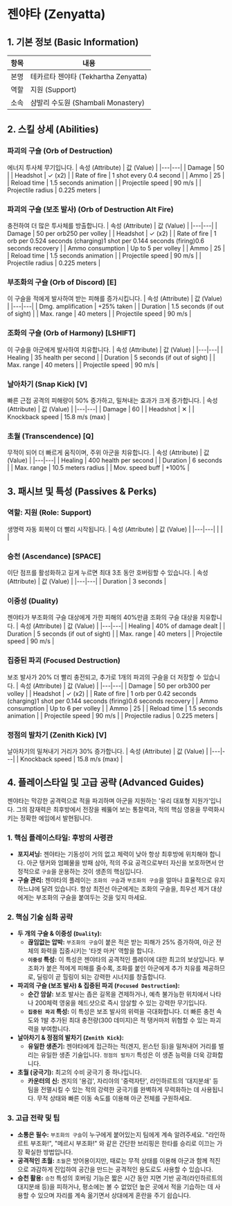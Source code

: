 # 젠야타 (Zenyatta)

## 1. 기본 정보 (Basic Information)

| 항목 | 내용                                 |
| ---- | ------------------------------------ |
| 본명 | 테카르타 젠야타 (Tekhartha Zenyatta) |
| 역할 | 지원 (Support)                       |
| 소속 | 샴발리 수도원 (Shambali Monastery)   |

## 2. 스킬 상세 (Abilities)

### 파괴의 구슬 (Orb of Destruction)

에너지 투사체 무기입니다.
| 속성 (Attribute) | 값 (Value) |
|---|---|
| Damage | 50 |
| Headshot | ✓ (x2) |
| Rate of fire | 1 shot every 0.4 second |
| Ammo | 25 |
| Reload time | 1.5 seconds animation |
| Projectile speed | 90 m/s |
| Projectile radius | 0.225 meters |

### 파괴의 구슬 (보조 발사) (Orb of Destruction Alt Fire)

충전하여 더 많은 투사체를 방출합니다.
| 속성 (Attribute) | 값 (Value) |
|---|---|
| Damage | 50 per orb250 per volley |
| Headshot | ✓ (x2) |
| Rate of fire | 1 orb per 0.524 seconds (charging)1 shot per 0.144 seconds (firing)0.6 seconds recovery |
| Ammo consumption | Up to 5 per volley |
| Ammo | 25 |
| Reload time | 1.5 seconds animation |
| Projectile speed | 90 m/s |
| Projectile radius | 0.225 meters |

### 부조화의 구슬 (Orb of Discord) [E]

이 구슬을 적에게 발사하여 받는 피해를 증가시킵니다.
| 속성 (Attribute) | 값 (Value) |
|---|---|
| Dmg. amplification | +25% taken |
| Duration | 1.5 seconds (if out of sight) |
| Max. range | 40 meters |
| Projectile speed | 90 m/s |

### 조화의 구슬 (Orb of Harmony) [LSHIFT]

이 구슬을 아군에게 발사하여 치유합니다.
| 속성 (Attribute) | 값 (Value) |
|---|---|
| Healing | 35 health per second |
| Duration | 5 seconds (if out of sight) |
| Max. range | 40 meters |
| Projectile speed | 90 m/s |

### 날아차기 (Snap Kick) [V]

빠른 근접 공격의 피해량이 50% 증가하고, 밀쳐내는 효과가 크게 증가합니다.
| 속성 (Attribute) | 값 (Value) |
|---|---|
| Damage | 60 |
| Headshot | ✕ |
| Knockback speed | 15.8 m/s (max) |

### 초월 (Transcendence) [Q]

무적이 되어 더 빠르게 움직이며, 주위 아군을 치유합니다.
| 속성 (Attribute) | 값 (Value) |
|---|---|
| Healing | 400 health per second |
| Duration | 6 seconds |
| Max. range | 10.5 meters radius |
| Mov. speed buff | +100% |

## 3. 패시브 및 특성 (Passives & Perks)

### 역할: 지원 (Role: Support)

생명력 자동 회복이 더 빨리 시작됩니다.
| 속성 (Attribute) | 값 (Value) |
|---|---|
| | |

### 승천 (Ascendance) [SPACE]

이단 점프를 활성화하고 길게 누르면 최대 3초 동안 호버링할 수 있습니다.
| 속성 (Attribute) | 값 (Value) |
|---|---|
| Duration | 3 seconds |

### 이중성 (Duality)

젠야타가 부조화의 구슬 대상에게 가한 피해의 40%만큼 조화의 구슬 대상을 치유합니다.
| 속성 (Attribute) | 값 (Value) |
|---|---|
| Healing | 40% of damage dealt |
| Duration | 5 seconds (if out of sight) |
| Max. range | 40 meters |
| Projectile speed | 90 m/s |

### 집중된 파괴 (Focused Destruction)

보조 발사가 20% 더 빨리 충전되고, 추가로 1개의 파괴의 구슬을 더 저장할 수 있습니다.
| 속성 (Attribute) | 값 (Value) |
|---|---|
| Damage | 50 per orb300 per volley |
| Headshot | ✓ (x2) |
| Rate of fire | 1 orb per 0.42 seconds (charging)1 shot per 0.144 seconds (firing)0.6 seconds recovery |
| Ammo consumption | Up to 6 per volley |
| Ammo | 25 |
| Reload time | 1.5 seconds animation |
| Projectile speed | 90 m/s |
| Projectile radius | 0.225 meters |

### 정점의 발차기 (Zenith Kick) [V]

날아차기의 밀쳐내기 거리가 30% 증가합니다.
| 속성 (Attribute) | 값 (Value) |
|---|---|
| Knockback speed | 15.8 m/s (max) |

## 4. 플레이스타일 및 고급 공략 (Advanced Guides)

젠야타는 막강한 공격력으로 적을 파괴하며 아군을 지원하는 '유리 대포형 지원가'입니다. 그의 잠재력은 최후방에서 전장을 꿰뚫어 보는 통찰력과, 적의 핵심 영웅을 무력화시키는 정확한 에임에서 발현됩니다.

### **1. 핵심 플레이스타일: 후방의 사령관**

- **포지셔닝:** 젠야타는 기동성이 거의 없고 체력이 낮아 항상 최후방에 위치해야 합니다. 아군 탱커와 엄폐물을 방패 삼아, 적의 주요 공격으로부터 자신을 보호하면서 안정적으로 `구슬`을 운용하는 것이 생존의 핵심입니다.
- **구슬 관리:** 젠야타의 플레이는 `조화의 구슬`과 `부조화의 구슬`을 얼마나 효율적으로 유지하느냐에 달려 있습니다. 항상 최전선 아군에게는 조화의 구슬을, 최우선 제거 대상에게는 부조화의 구슬을 붙여두는 것을 잊지 마세요.

### **2. 핵심 기술 심화 공략**

- **두 개의 구슬 & 이중성 (`Duality`):**
  - **끊임없는 압박:** `부조화의 구슬`이 붙은 적은 받는 피해가 25% 증가하여, 아군 전체의 화력을 집중시키는 '타겟 마커' 역할을 합니다.
  - **`이중성` 특성:** 이 특성은 젠야타의 공격적인 플레이에 대한 최고의 보상입니다. 부조화가 붙은 적에게 피해를 줄수록, 조화를 붙인 아군에게 추가 치유를 제공하므로, 딜링이 곧 힐링이 되는 강력한 시너지를 창출합니다.
- **파괴의 구슬 (보조 발사) & 집중된 파괴 (`Focused Destruction`):**
  - **순간 암살:** 보조 발사는 좁은 길목을 견제하거나, 예측 불가능한 위치에서 나타나 200체력 영웅을 헤드샷으로 즉시 암살할 수 있는 강력한 무기입니다.
  - **`집중된 파괴` 특성:** 이 특성은 보조 발사의 위력을 극대화합니다. 더 빠른 충전 속도와 1발 추가된 최대 충전량(300 데미지)은 적 탱커마저 위협할 수 있는 파괴력을 부여합니다.
- **날아차기 & 정점의 발차기 (`Zenith Kick`):**
  - **유일한 생존기:** 젠야타에게 접근하는 적(겐지, 윈스턴 등)을 밀쳐내어 거리를 벌리는 유일한 생존 기술입니다. `정점의 발차기` 특성은 이 생존 능력을 더욱 강화합니다.
- **초월 (궁극기):** 최고의 수비 궁극기 중 하나입니다.
  - **카운터의 신:** 겐지의 '용검', 자리야의 '중력자탄', 라인하르트의 '대지분쇄' 등 팀을 전멸시킬 수 있는 적의 강력한 궁극기를 완벽하게 무력화하는 데 사용됩니다. 무적 상태와 빠른 이동 속도를 이용해 아군 전체를 구원하세요.

### **3. 고급 전략 및 팁**

- **소통은 필수:** `부조화의 구슬`이 누구에게 붙어있는지 팀에게 계속 알려주세요. "라인하르트 부조화!", "메르시 부조화!" 와 같은 간단한 브리핑은 한타를 승리로 이끄는 가장 확실한 방법입니다.
- **공격적인 초월:** `초월`은 방어용이지만, 때로는 무적 상태를 이용해 아군과 함께 적진으로 과감하게 진입하여 공간을 만드는 공격적인 용도로도 사용할 수 있습니다.
- **승천 활용:** `승천` 특성의 호버링 기능은 짧은 시간 동안 지면 기반 공격(라인하르트의 대지분쇄 등)을 피하거나, 평소에는 볼 수 없었던 높은 곳에서 적을 기습하는 데 사용할 수 있으며 자리를 계속 옮기면서 상대에게 혼란을 주기 쉽습니다.
